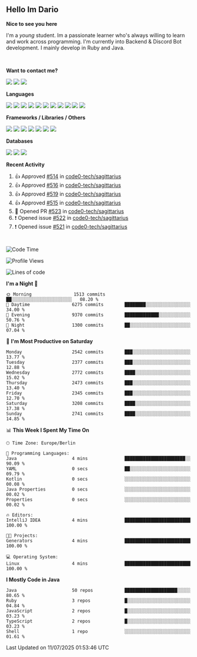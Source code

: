 <h2>Hello Im Dario</h2>

**Nice to see you here**

I'm a *young* student. Im a passionate learner who's always willing to learn and work across
programming. I'm currently into Backend & Discord Bot development. I mainly develop in Ruby and Java.

<br/>

**Want to contact me?**

<a href="https://github.com/knerio"><img src="https://img.shields.io/badge/-Github-blue?style=for-the-badge&logo=github&logoColor=white"/></a> <a href="https://discord.com/users/639416958923702292"><img src="https://img.shields.io/badge/-knerio-blue?style=for-the-badge&logo=discord&logoColor=white"/></a> <a href="https://twitch.tv/dopalos_"><img src="https://img.shields.io/badge/-twitch-blue?style=for-the-badge&logo=twitch&logoColor=white"/></a>

**Languages**

<img src="https://img.shields.io/badge/-Java-blue?style=for-the-badge&logo=java&logoColor=white"/> <img src="https://img.shields.io/badge/-Ruby-blue?style=for-the-badge&logo=Ruby&logoColor=white"/> <img src="https://img.shields.io/badge/-Git-blue?style=for-the-badge&logo=Git&logoColor=white"/> <img src="https://img.shields.io/badge/-HTML-blue?style=for-the-badge&logo=html5&logoColor=white"/> <img src="https://img.shields.io/badge/-CSS-blue?style=for-the-badge&logo=CSS3&logoColor=white"/> <img src="https://img.shields.io/badge/-Javascript-blue?style=for-the-badge&logo=javascript&logoColor=white"/> <img src="https://img.shields.io/badge/-Typescript-blue?style=for-the-badge&logo=TypeScript&logoColor=white"/> <img src="https://img.shields.io/badge/-Kotlin-blue?style=for-the-badge&logo=kotlin&logoColor=white"/> <img src="https://img.shields.io/badge/-SQL-blue?style=for-the-badge&logo=MYSQL&logoColor=white"/> <img src="https://img.shields.io/badge/-Markdown-blue?style=for-the-badge&logo=Markdown&logoColor=white"/> <img src="https://img.shields.io/badge/-JSON-blue?style=for-the-badge&logo=JSON&logoColor=white"/>
<br/>

 **Frameworks / Libraries / Others**

<img src="https://img.shields.io/badge/-Ruby_On_Rails-blue?style=for-the-badge&logo=ruby-on-rails&logoColor=white"/> <img src="https://img.shields.io/badge/-JDA-blue?style=for-the-badge&logo=JDA&logoColor=white"/> <img src="https://img.shields.io/badge/-Bootstrap-blue?style=for-the-badge&logo=Bootstrap&logoColor=white"/> <img src="https://img.shields.io/badge/-Node.JS-blue?style=for-the-badge&logo=node.js&logoColor=white"/> <img src="https://img.shields.io/badge/-React-blue?style=for-the-badge&logo=React&logoColor=white"/> <img src="https://img.shields.io/badge/-Express-blue?style=for-the-badge&logo=Express&logoColor=white"/> <img src="https://img.shields.io/badge/-Next.Js-blue?style=for-the-badge&logo=Next.Js&logoColor=white"/>

**Databases**

<img src="https://img.shields.io/badge/-MongoDB-blue?style=for-the-badge&logo=mongodb&logoColor=white"/> <img src="https://img.shields.io/badge/-MariaDB-blue?style=for-the-badge&logo=MariaDB&logoColor=white"/>
<img src="https://img.shields.io/badge/-PostgreSQL-blue?style=for-the-badge&logo=PostgreSQl&logoColor=white"/>

**Recent Activity**

<!--RECENT_ACTIVITY:start-->
1. 👍 Approved [#514](https://github.com/code0-tech/sagittarius/pull/514#pullrequestreview-2955222945) in [code0-tech/sagittarius](https://github.com/code0-tech/sagittarius)<br>
2. 👍 Approved [#516](https://github.com/code0-tech/sagittarius/pull/516#pullrequestreview-2955220612) in [code0-tech/sagittarius](https://github.com/code0-tech/sagittarius)<br>
3. 👍 Approved [#519](https://github.com/code0-tech/sagittarius/pull/519#pullrequestreview-2955211837) in [code0-tech/sagittarius](https://github.com/code0-tech/sagittarius)<br>
4. 👍 Approved [#515](https://github.com/code0-tech/sagittarius/pull/515#pullrequestreview-2955202991) in [code0-tech/sagittarius](https://github.com/code0-tech/sagittarius)<br>
5. 💪 Opened PR [#523](https://github.com/code0-tech/sagittarius/pull/523) in [code0-tech/sagittarius](https://github.com/code0-tech/sagittarius)<br>
6. ❗️ Opened issue [#522](https://github.com/code0-tech/sagittarius/issues/522) in [code0-tech/sagittarius](https://github.com/code0-tech/sagittarius)<br>
7. ❗️ Opened issue [#521](https://github.com/code0-tech/sagittarius/issues/521) in [code0-tech/sagittarius](https://github.com/code0-tech/sagittarius)<br>
<!--RECENT_ACTIVITY:end-->
 
#

<!--START_SECTION:waka-->
![Code Time](http://img.shields.io/badge/Code%20Time-1%2C253%20hrs%2057%20mins-blue)

![Profile Views](http://img.shields.io/badge/Profile%20Views-19-blue)

![Lines of code](https://img.shields.io/badge/From%20Hello%20World%20I%27ve%20Written-1.2%20million%20lines%20of%20code-blue)

**I'm a Night 🦉** 

```text
🌞 Morning                1513 commits        ██░░░░░░░░░░░░░░░░░░░░░░░   08.20 % 
🌆 Daytime                6275 commits        ████████░░░░░░░░░░░░░░░░░   34.00 % 
🌃 Evening                9370 commits        █████████████░░░░░░░░░░░░   50.76 % 
🌙 Night                  1300 commits        ██░░░░░░░░░░░░░░░░░░░░░░░   07.04 % 
```
📅 **I'm Most Productive on Saturday** 

```text
Monday                   2542 commits        ███░░░░░░░░░░░░░░░░░░░░░░   13.77 % 
Tuesday                  2377 commits        ███░░░░░░░░░░░░░░░░░░░░░░   12.88 % 
Wednesday                2772 commits        ████░░░░░░░░░░░░░░░░░░░░░   15.02 % 
Thursday                 2473 commits        ███░░░░░░░░░░░░░░░░░░░░░░   13.40 % 
Friday                   2345 commits        ███░░░░░░░░░░░░░░░░░░░░░░   12.70 % 
Saturday                 3208 commits        ████░░░░░░░░░░░░░░░░░░░░░   17.38 % 
Sunday                   2741 commits        ████░░░░░░░░░░░░░░░░░░░░░   14.85 % 
```


📊 **This Week I Spent My Time On** 

```text
🕑︎ Time Zone: Europe/Berlin

💬 Programming Languages: 
Java                     4 mins              ███████████████████████░░   90.09 % 
YAML                     0 secs              ██░░░░░░░░░░░░░░░░░░░░░░░   09.79 % 
Kotlin                   0 secs              ░░░░░░░░░░░░░░░░░░░░░░░░░   00.08 % 
Java Properties          0 secs              ░░░░░░░░░░░░░░░░░░░░░░░░░   00.02 % 
Properties               0 secs              ░░░░░░░░░░░░░░░░░░░░░░░░░   00.02 % 

🔥 Editors: 
IntelliJ IDEA            4 mins              █████████████████████████   100.00 % 

🐱‍💻 Projects: 
Generators               4 mins              █████████████████████████   100.00 % 

💻 Operating System: 
Linux                    4 mins              █████████████████████████   100.00 % 
```

**I Mostly Code in Java** 

```text
Java                     50 repos            ████████████████████░░░░░   80.65 % 
Ruby                     3 repos             █░░░░░░░░░░░░░░░░░░░░░░░░   04.84 % 
JavaScript               2 repos             █░░░░░░░░░░░░░░░░░░░░░░░░   03.23 % 
TypeScript               2 repos             █░░░░░░░░░░░░░░░░░░░░░░░░   03.23 % 
Shell                    1 repo              ░░░░░░░░░░░░░░░░░░░░░░░░░   01.61 % 
```




 Last Updated on 11/07/2025 01:53:46 UTC
<!--END_SECTION:waka-->

